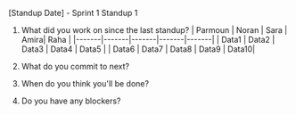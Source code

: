 [Standup Date] - Sprint 1 Standup 1
1. What did you work on since the last standup?
| Parmoun | Noran | Sara | Amira| Raha  |
|-------|-------|-------|-------|-------|
| Data1 | Data2 | Data3 | Data4 | Data5 |
| Data6 | Data7 | Data8 | Data9 | Data10|

3. What do you commit to next?
4. When do you think you'll be done?
5. Do you have any blockers?

